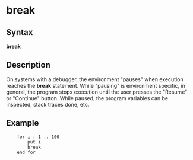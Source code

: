
# break

## Syntax
**break**

## Description
On systems with a debugger, the environment "pauses" when execution reaches the **break** statement. While "pausing" is environment specific, in general, the program stops execution until the user presses the "Resume" or "Continue" button. While paused, the program variables can be inspected, stack traces done, etc.


## Example


        for i : 1 .. 100
            put i
            break
        end for
